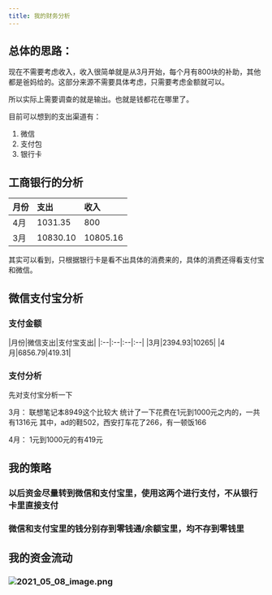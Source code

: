 ```yaml
---
title: 我的财务分析
---
```


## 总体的思路：

现在不需要考虑收入，收入很简单就是从3月开始，每个月有800块的补助，其他都是爸妈给的。这部分来源不需要具体考虑，只需要考虑金额就可以。

所以实际上需要调查的就是输出。也就是钱都花在哪里了。

目前可以想到的支出渠道有：

1. 微信
2. 支付包
3. 银行卡
## 工商银行的分析

|月份|支出|收入|
|:--|:--|:--|
|4月|1031.35|800|
|3月|10830.10|10805.16|

其实可以看到，只根据银行卡是看不出具体的消费来的，具体的消费还得看支付宝和微信。
## 微信支付宝分析
### 支付金额

|月份|微信支出|支付宝支出|
|:--|:--|:--|:--|
|3月|2394.93|10265|
|4月|6856.79|419.31|
### 支付分析

先对支付宝分析一下

3月：
联想笔记本8949这个比较大
统计了一下花费在1元到1000元之内的，一共有1316元
其中，ad的鞋502，西安打车花了266，有一顿饭166

4月：
1元到1000元的有419元
###
## 我的策略
### 以后资金尽量转到微信和支付宝里，使用这两个进行支付，**不从银行卡里直接支付**
### 微信和支付宝里的钱分别存到零钱通/余额宝里，**均不存到零钱里**
## 我的资金流动
### ![2021_05_08_image.png](https://cdn.logseq.com/%2Fd5a75dda-dede-4a9d-aa16-9f5f77ff7626a4642f32-fd5c-417a-a61d-6b8280b190f12021_05_08_image.png?Expires=4774077487&Signature=YlhWcKPA4sd8uE8BfD~9ASu6FeKzkEwOQ1uaZ7xKl9bdENOSxALsQ0boPr1DCvV7dbbc5DolWZU550Grx-lTfVKForD3eET9pEofLzQGC~iLddCAcsKHDqtuT6u4dkfPVbAimZUl-mr3eHjqFMsP2uMp34iSHImtMc9eCs5j-7qyUyqOzaB9vmhaszxitjbzOGQGRm8jVSo-cP2dfjjZmI3lj1EuABG73ENIZq-3GRNnCWWk0EGgeGLgqSyEMs00XKl70y7dMnzUclUUp73SwFIkIjLfrogCqLVXZgYhgsVynnVYTSRaPRpgDSyets1nQX~R7iF8dOWN2CIPpq8QYw__&Key-Pair-Id=APKAJE5CCD6X7MP6PTEA)
